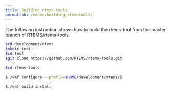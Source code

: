 ```yaml
---
title: Building rtems-tools 
permalink: /codes/building_rtemstools/
---
```


The following instruntion shows how to build the rtems-tool from the master branch of RTEMS/rtems-tools.



```bash
$cd development/rtems
$mkdir test
$cd test
$git clone https://github.com/RTEMS/rtems-tools.git
 ...
$cd rtems-tools

$./waf configure --prefix=$HOME/development/rtems/5
 ...
$./waf build install


```

